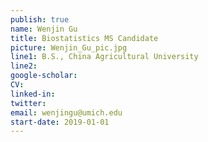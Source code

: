 ```yaml
---
publish: true
name: Wenjin Gu 
title: Biostatistics MS Candidate
picture: Wenjin_Gu_pic.jpg
line1: B.S., China Agricultural University
line2:  
google-scholar: 
CV:
linked-in: 
twitter:
email: wenjingu@umich.edu
start-date: 2019-01-01
---
```

